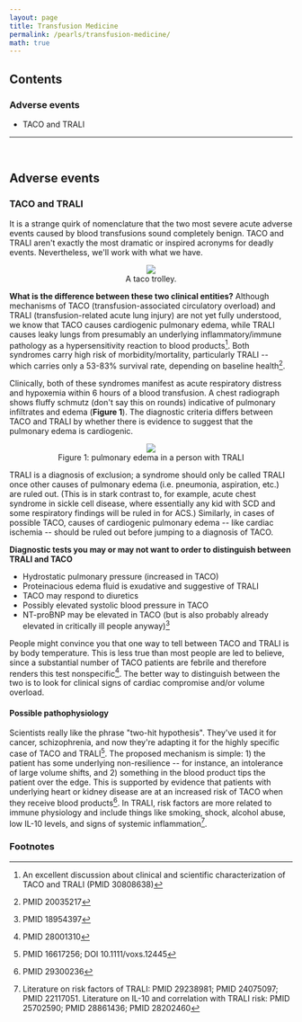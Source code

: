```yaml
---
layout: page
title: Transfusion Medicine
permalink: /pearls/transfusion-medicine/
math: true
---
```


## Contents
### Adverse events
* TACO and TRALI

___  
&nbsp;  

## Adverse events ##
### TACO and TRALI ###
It is a strange quirk of nomenclature that the two most severe acute adverse events caused by blood transfusions sound completely benign. TACO and TRALI aren't exactly the most dramatic or inspired acronyms for deadly events. Nevertheless, we'll work with what we have.  

<center>
<figure>
  <img src="{{site.url}}/images/taco_trali.jpeg"/>
  <figcaption>A taco trolley.</figcaption>
</figure>
</center>

**What is the difference between these two clinical entities?** Although mechanisms of TACO (transfusion-associated circulatory overload) and TRALI (transfusion-related acute lung injury) are not yet fully understood, we know that TACO causes cardiogenic pulmonary edema, while TRALI causes leaky lungs from presumably an underlying inflammatory/immune pathology as a hypersensitivity reaction to blood products[^1]. Both syndromes carry high risk of morbidity/mortality, particularly TRALI -- which carries only a 53-83% survival rate, depending on baseline health[^2].  

Clinically, both of these syndromes manifest as acute respiratory distress and hypoxemia within 6 hours of a blood transfusion. A chest radiograph shows fluffy schmutz (don't say this on rounds) indicative of pulmonary infiltrates and edema (**Figure 1**). The diagnostic criteria differs between TACO and TRALI by whether there is evidence to suggest that the pulmonary edema is cardiogenic.  

<center>
<figure>
  <img src="{{site.url}}/images/trali_lung.png"/>
  <figcaption>Figure 1: pulmonary edema in a person with TRALI</figcaption>
</figure>
</center>

TRALI is a diagnosis of exclusion; a syndrome should only be called TRALI once other causes of pulmonary edema (i.e. pneumonia, aspiration, etc.) are ruled out. (This is in stark contrast to, for example, acute chest syndrome in sickle cell disease, where essentially any kid with SCD and some respiratory findings will be ruled in for ACS.) Similarly, in cases of possible TACO, causes of cardiogenic pulmonary edema -- like cardiac ischemia -- should be ruled out before jumping to a diagnosis of TACO.  

**Diagnostic tests you may or may not want to order to distinguish between TRALI and TACO**
* Hydrostatic pulmonary pressure (increased in TACO)
* Proteinacious edema fluid is exudative and suggestive of TRALI
* TACO may respond to diuretics
* Possibly elevated systolic blood pressure in TACO
* NT-proBNP may be elevated in TACO (but is also probably already elevated in critically ill people anyway)[^3]  

People might convince you that one way to tell between TACO and TRALI is by body temperature. This is less true than most people are led to believe, since a substantial number of TACO patients are febrile and therefore renders this test nonspecific[^4]. The better way to distinguish between the two is to look for clinical signs of cardiac compromise and/or volume overload.  

#### Possible pathophysiology ####

Scientists really like the phrase "two-hit hypothesis". They've used it for cancer, schizophrenia, and now they're adapting it for the highly specific case of TACO and TRALI[^5]. The proposed mechanism is simple: 1) the patient has some underlying non-resilience -- for instance, an intolerance of large volume shifts, and 2) something in the blood product tips the patient over the edge. This is supported by evidence that patients with underlying heart or kidney disease are at an increased risk of TACO when they receive blood products[^6]. In TRALI, risk factors are more related to immune physiology and include things like smoking, shock, alcohol abuse, low IL-10 levels, and signs of systemic inflammation[^7].

### Footnotes ###
[^1]: An excellent discussion about clinical and scientific characterization of TACO and TRALI (PMID 30808638)  
[^2]: PMID 20035217
[^3]: PMID 18954397
[^4]: PMID 28001310
[^5]: PMID 16617256; DOI 10.1111/voxs.12445
[^6]: PMID 29300236
[^7]: Literature on risk factors of TRALI: PMID 29238981; PMID 24075097; PMID 22117051. Literature on IL-10 and correlation with TRALI risk: PMID 25702590; PMID 28861436; PMID 28202460
